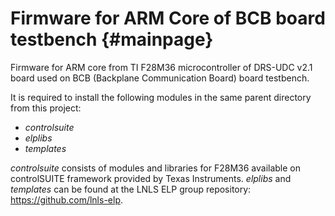 # Firmware for ARM Core of BCB board testbench {#mainpage}

Firmware for ARM core from TI F28M36 microcontroller of DRS-UDC v2.1 board used on BCB (Backplane Communication Board) board testbench.

It is required to install the following modules in the same parent directory from this project:

* *controlsuite*
* *elplibs*
* *templates*


*controlsuite* consists of modules and libraries for F28M36 available on controlSUITE framework provided by Texas Instruments. *elplibs* and *templates* can be found at the LNLS ELP group repository: https://github.com/lnls-elp.
